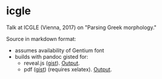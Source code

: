 # icgle

Talk at ICGLE (Vienna, 2017) on "Parsing Greek morphology."

Source in markdown format:

-   assumes availability of Gentium font
-   builds with pandoc gisted for:
    -   reveal.js ([gist](https://gist.github.com/neelsmith/474d3425cc3aa4febd8655ff8051c658)).  [Output](Smith-Parsing-serif.html).
    -   pdf ([gist](https://gist.github.com/neelsmith/68ba803fe2ac8f20dcf3f42ef24a3052)) (requires xelatex).  [Output](Smith-Parsing-CambridgeUS).

